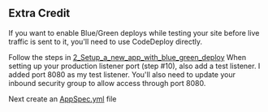 ## Extra Credit

If you want to enable Blue/Green deploys while testing your site before live traffic is sent to it, you'll need to use CodeDeploy directly.

Follow the steps in [2_Setup_a_new_app_with_blue_green_deploy](../2_Setup_a_new_app_with_blue_green_deploy)
When setting up your production listener port (step #10), also add a test listener. I added port 8080 as my test listener. You'll also need to update your inbound security group to allow access through port 8080.

Next create an [AppSpec.yml](ecsAppSpec.yml) file
